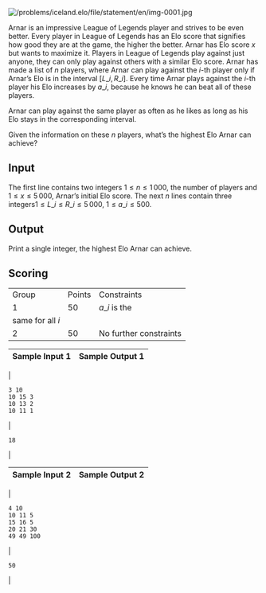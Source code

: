 

![/problems/iceland.elo/file/statement/en/img-0001.jpg](/problems/iceland.elo/file/statement/en/img-0001.jpg)

Arnar is an impressive League of Legends player and
 strives to be even better. Every player in League of Legends
 has an Elo score that signifies how good they are at the game,
 the higher the better. Arnar has Elo score $x$ but wants to maximize it.
 Players in League of Legends play against just anyone, they
 can only play against others with a similar Elo score. Arnar
 has made a list of $n$
 players, where Arnar can play against the $i$-th player only if Arnar’s Elo is
 in the interval $[L\_ i, R\_
 i]$. Every time Arnar plays against the $i$-th player his Elo increases by
 $a\_ i$, because he knows
 he can beat all of these players.


Arnar can play against the same player as often as he likes
 as long as his Elo stays in the corresponding interval.


Given the information on these $n$ players, what’s the highest Elo
 Arnar can achieve?


Input
-----


The first line contains two integers $1 \le n \le 1\, 000$, the number of
 players and $1 \le x \le 5\,
 000$, Arnar’s initial Elo score. The next $n$ lines contain three
 integers$1 \le L\_ i \le R\_ i \le
 5\, 000$, $1 \le a\_ i \le
 500$.


Output
------


Print a single integer, the highest Elo Arnar can
 achieve.


Scoring
-------




|  |  |  |
| --- | --- | --- |
| Group | Points | Constraints |
| 1 | 50 | $a\_ i$ is the
 same for all $i$ |
| 2 | 50 | No further constraints |




| Sample Input 1 | Sample Output 1 |
| --- | --- |
| 
```
3 10
10 15 3
10 13 2
10 11 1

```
 | 
```
18

```
 |




| Sample Input 2 | Sample Output 2 |
| --- | --- |
| 
```
4 10
10 11 5
15 16 5
20 21 30
49 49 100

```
 | 
```
50

```
 |


